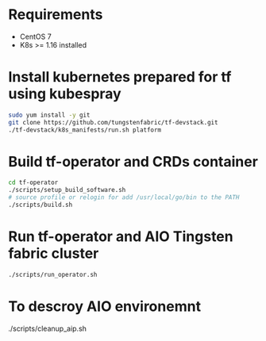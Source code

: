 # Requirements
- CentOS 7
- K8s >= 1.16 installed

# Install kubernetes prepared for tf  using kubespray
```bash
sudo yum install -y git
git clone https://github.com/tungstenfabric/tf-devstack.git
./tf-devstack/k8s_manifests/run.sh platform
```
# Build tf-operator and CRDs container

```bash
cd tf-operator
./scripts/setup_build_software.sh
# source profile or relogin for add /usr/local/go/bin to the PATH
./scripts/build.sh
```

# Run tf-operator and AIO Tingsten fabric cluster
```bash
./scripts/run_operator.sh
```

# To descroy AIO environemnt
./scripts/cleanup_aip.sh
